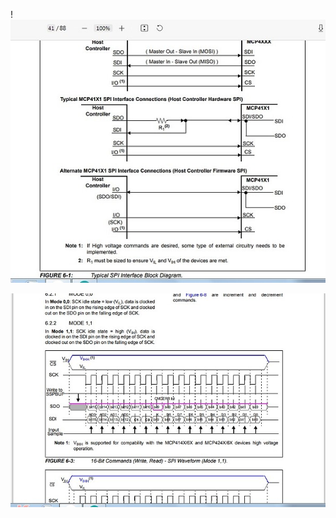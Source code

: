 
!![Alt text](https://github.com/UA6EM/MCP4151/blob/mpgsp/DOC/mcp41x1_install.jpeg)

![Alt text](https://github.com/UA6EM/MCP4151/blob/mpgsp/DOC/mcp41x1_spi.jpeg)
